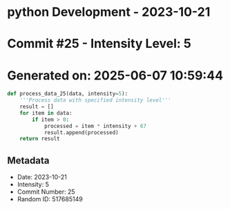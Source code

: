 ﻿# python Development - 2023-10-21
# Commit #25 - Intensity Level: 5
# Generated on: 2025-06-07 10:59:44
```python
def process_data_25(data, intensity=5):
    '''Process data with specified intensity level'''
    result = []
    for item in data:
        if item > 0:
            processed = item * intensity + 67
            result.append(processed)
    return result
```
## Metadata
- Date: 2023-10-21
- Intensity: 5
- Commit Number: 25
- Random ID: 517685149

